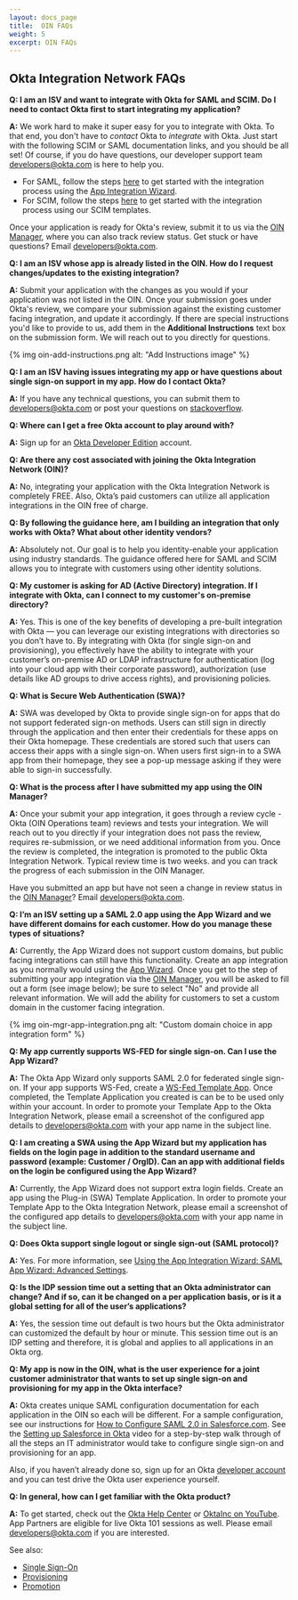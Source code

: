 ```yaml
---
layout: docs_page
title:  OIN FAQs
weight: 5
excerpt: OIN FAQs
---
```


## Okta Integration Network FAQs

**Q: I am an ISV and want to integrate with Okta for SAML and SCIM. Do I need to contact Okta first to start integrating my application?**

**A:** We work hard to make it super easy for you to integrate with Okta. To that end, you don't have to *contact* Okta to *integrate* with Okta. Just start with the following SCIM or SAML documentation links, and you should be all set! Of course, if you do have questions, our developer support team <developers@okta.com> is here to help you.

* For SAML, follow the steps [here](/use_cases/integrate_with_okta/sso-with-saml) to get started with the integration process using the [App Integration Wizard](https://help.okta.com/en/prod/Content/Topics/Apps/Apps_App_Integration_Wizard.htm).
* For SCIM, follow the steps [here](/standards/SCIM/#publishing-your-scim-based-provisioning-integration) to get started with the integration process using our SCIM templates.

Once your application is ready for Okta's review, submit it to us via the [OIN Manager](https://oanmanager.okta.com/), where you can also track review status. Get stuck or have questions? Email <developers@okta.com>.

**Q:  I am an ISV whose app is already listed in the OIN. How do I request changes/updates to the existing integration?**

**A:** Submit your application with the changes as you would if your application was not listed in the OIN. Once your submission goes under Okta's review, we compare your submission against the existing customer facing integration, and update it accordingly. If there are special instructions you'd like to provide to us, add them in the **Additional Instructions** text box on the submission form. We will reach out to you directly for questions.

{% img oin-add-instructions.png alt: "Add Instructions image" %}

**Q: I am an ISV having issues integrating my app or have questions about single sign-on support in my app. How do I contact Okta?**

**A:** If you have any technical questions, you can submit them to <developers@okta.com> or post your questions on [stackoverflow](https://stackoverflow.com).

**Q: Where can I get a free Okta account to play around with?**

**A:** Sign up for an [Okta Developer Edition](https://developer.okta.com/signup/) account.

**Q: Are there any cost associated with joining the Okta Integration Network (OIN)?**

**A:** No, integrating your application with the Okta Integration Network is completely FREE. Also, Okta’s paid customers can utilize all application integrations in the OIN free of charge.

**Q: By following the guidance here, am I building an integration that only works with Okta? What about other identity vendors?**

**A:** Absolutely not. Our goal is to help you identity-enable your application using industry standards. The guidance offered here for SAML and SCIM allows you to integrate with customers using other identity solutions.

**Q: My customer is asking for AD (Active Directory) integration. If I integrate with Okta, can I connect to my customer's on-premise directory?**

**A:** Yes. This is one of the key benefits of developing a pre-built integration with Okta — you can leverage our existing integrations with directories so you don’t have to. By integrating with Okta (for single sign-on and provisioning), you effectively have the ability to integrate with your customer’s on-premise AD or LDAP infrastructure for authentication (log into your cloud app with their corporate password), authorization (use details like AD groups to drive access rights), and provisioning policies.

**Q: What is Secure Web Authentication (SWA)?**

**A:** SWA was developed by Okta to provide single sign-on for apps that do not support federated sign-on methods. Users can still sign in directly through the application and then enter their credentials for these apps on their Okta homepage. These credentials are stored such that users can access their apps with a single sign-on. When users first sign-in to a SWA app from their homepage, they see a pop-up message asking if they were able to sign-in successfully.

**Q: What is the process after I have submitted my app using the OIN Manager?**

**A:**  Once your submit your app integration, it goes through a review cycle - Okta (OIN Operations team) reviews and tests your integration. We will reach out to you directly if your integration does not pass the review, requires re-submission, or we need additional information from you. Once the review is completed, the integration is promoted to the public Okta Integration Network. Typical review time is two weeks. and you can track the progress of each submission in the OIN Manager. 

Have you submitted an app but have not seen a change in review status in the [OIN Manager](https://oanmanager.okta.com)? Email <developers@okta.com>.

**Q: I’m an ISV setting up a SAML 2.0 app using the App Wizard and we have different domains for each customer. How do you manage these types of situations?**

**A:** Currently, the App Wizard does not support custom domains, but public facing integrations can still have this functionality. Create an app integration as you normally would using the [App Wizard](https://help.okta.com/en/prod/Content/Topics/Apps/Apps_App_Integration_Wizard.htm). Once you get to the step of submitting your app integration via the [OIN Manager](https://oanmanager.okta.com), you will be asked to fill out a form (see image below); be sure to select "No" and provide all relevant information. We will add the ability for customers to set a custom domain in the customer facing integration.

{% img oin-mgr-app-integration.png alt: "Custom domain choice in app integration form" %}

**Q: My app currently supports WS-FED for single sign-on. Can I use the App Wizard?**

**A:** The Okta App Wizard only supports SAML 2.0 for federated single sign-on. If your app supports WS-Fed, create a [WS-Fed Template App](https://help.okta.com/en/prod/Content/Topics/Apps/Apps_Configure_Okta%20Template_WS_Federation.htm). Once completed, the Template Application you created is can be to be used only within your account. In order to promote your Template App to the Okta Integration Network, please email a screenshot of the configured app details to <developers@okta.com> with your app name in the subject line.

**Q: I am creating a SWA using the App Wizard but my application has fields on the login page in addition to the standard username and password (example: Customer / OrgID). Can an app with additional fields on the login be configured using the App Wizard?**

**A:** Currently, the App Wizard does not support extra login fields. Create an app using the Plug-in (SWA) Template Application. In order to promote your Template App to the Okta Integration Network, please email a screenshot of the configured app details to <developers@okta.com> with your app name in the subject line.

**Q: Does Okta support single logout or single sign-out (SAML protocol)?**

**A:** Yes. For more information, see [Using the App Integration Wizard: SAML App Wizard: Advanced Settings](https://help.okta.com/en/prod/Content/Topics/Apps/Apps_App_Integration_Wizard.htm).


**Q: Is the IDP session time out a setting that an Okta administrator can change? And if so, can it be changed on a per application basis, or is it a global setting for all of the user’s applications?**

**A:** Yes, the session time out default is two hours but the Okta administrator can customized the default by hour or minute. This session time out is an IDP setting and therefore, it is global and applies to all applications in an Okta org.

**Q: My app is now in the OIN, what is the user experience for a joint customer administrator that wants to set up single sign-on and provisioning for my app in the Okta interface?**

**A:** Okta creates unique SAML configuration documentation for each application in the OIN so each will be different. For a sample configuration, see our instructions for [How to Configure SAML 2.0 in Salesforce.com](http://saml-doc.okta.com/SAML_Docs/How-to-Configure-SAML-2.0-in-Salesforce.html). See the [Setting up Salesforce in Okta](https://support.okta.com/help/articles/Knowledge_Article/Setting-Up-Salesforce-in-Okta) video for a step-by-step walk through of all the steps an IT administrator would take to configure single sign-on and provisioning for an app.

Also, if you haven’t already done so, sign up for an Okta [developer account](https://developer.okta.com/signup/) and you can test drive the Okta user experience yourself.

**Q: In general, how can I get familiar with the Okta product?**

**A:** To get started, check out the [Okta Help Center](https://help.okta.com) or [OktaInc on YouTube](https://www.youtube.com/user/OktaInc). App Partners are eligible for live Okta 101 sessions as well. Please email <developers@okta.com> if you are interested. 

See also:

* [Single Sign-On](/use_cases/integrate_with_okta/sso-with-saml)
* [Provisioning](/use_cases/integrate_with_okta/provisioning)
* [Promotion](/use_cases/integrate_with_okta/promotion)